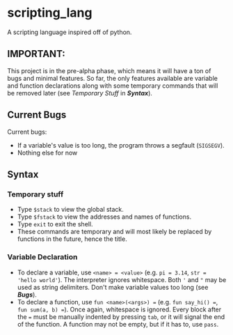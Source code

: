 # scripting_lang
A scripting language inspired off of python.
## IMPORTANT:
This project is in the pre-alpha phase, which means it will have a ton of bugs and minimal features. So far, the only features available are variable and function declarations along with some temporary commands that will be removed later (see *Temporary Stuff* in ***Syntax***).
## Current Bugs
Current bugs:
* If a variable's value is too long, the program throws a segfault (`SIGSEGV`).
* Nothing else for now
## Syntax
### Temporary stuff
* Type `$stack` to view the global stack.
* Type `$fstack` to view the addresses and names of functions.
* Type `exit` to exit the shell.
* These commands are temporary and will most likely be replaced by functions in the future, hence the title.
### Variable Declaration
* To declare a variable, use `<name> = <value>` (e.g. `pi = 3.14`, `str = 'hello world'`). The interpreter ignores whitespace. Both `'` and `"` may be used as string delimiters. Don't make variable values too long (see ***Bugs***).
* To declare a function, use `fun <name>(<args>) =` (e.g. `fun say_hi() =`, `fun sum(a, b) =`). Once again, whitespace is ignored. Every block after the `=` must be manually indented by pressing `tab`, or it will signal the end of the function. A function may not be empty, but if it has to, use `pass`.